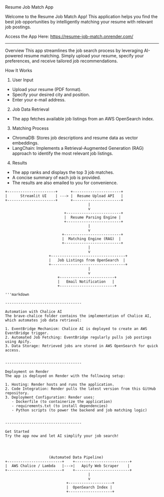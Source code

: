 Resume Job Match App

Welcome to the Resume Job Match App! This application helps you find the best job opportunities by intelligently matching your resume with relevant job postings.

Access the App Here: https://resume-job-match.onrender.com/

-----------------------------------

Overview
This app streamlines the job search process by leveraging AI-powered resume matching. Simply upload your resume, specify your preferences, and receive tailored job recommendations.

How It Works

1. User Input
- Upload your resume (PDF format).
- Specify your desired city and position.
- Enter your e-mail address.

2. Job Data Retrieval
- The app fetches available job listings from an AWS OpenSearch index.

3. Matching Process
- ChromaDB: Stores job descriptions and resume data as vector embeddings.
- LangChain: Implements a Retrieval-Augmented Generation (RAG) approach to identify the most relevant job listings.

4. Results
- The app ranks and displays the top 3 job matches.
- A concise summary of each job is provided.
- The results are also emailed to you for convenience.

```plaintext
+----------------------+      +----------------------+
|      Streamlit UI    | ---> |  Resume Upload API   |
+----------------------+      +----------------------+
                                      |
                                      v
                           +-------------------------+
                           |  Resume Parsing Engine |
                           +-------------------------+
                                      |
                                      v
                          +--------------------------+
                          |  Matching Engine (RAG)  |
                          +--------------------------+
                                      |
                                      v
                    +----------------------------------+
                    |   Job Listings from OpenSearch  |
                    +----------------------------------+
                                      |
                                      v
                        +-------------------------+
                        |   Email Notification   |
                        +-------------------------+

'''markdown

-----------------------------------

Automation with Chalice AI
The brave-chalice folder contains the implementation of Chalice AI, which automates job data retrieval:

1. EventBridge Mechanism: Chalice AI is deployed to create an AWS EventBridge trigger.
2. Automated Job Fetching: EventBridge regularly pulls job postings using Apify.
3. Data Storage: Retrieved jobs are stored in AWS OpenSearch for quick access.


-----------------------------------

Deployment on Render
The app is deployed on Render with the following setup:

1. Hosting: Render hosts and runs the application.
2. Code Integration: Render pulls the latest version from this GitHub repository.
3. Deployment Configuration: Render uses:
   - Dockerfile (to containerize the application)
   - requirements.txt (to install dependencies)
   - Python scripts (to power the backend and job matching logic)


-----------------------------------

Get Started
Try the app now and let AI simplify your job search!




                    (Automated Data Pipeline)
+-------------------------+    +-------------------------+
|  AWS Chalice / Lambda   |--->|   Apify Web Scraper    |
+-------------------------+    +-------------------------+
                                      |
                                      v
                            +--------------------+
                            |  OpenSearch Index |
                            +--------------------+







